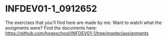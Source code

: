 # INFDEV01-1_0912652

The exercises that you'll find here are made by me. Want to watch what the assigments were? Find the documents here:
https://github.com/hogeschool/INFDEV01-1/tree/master/assignments
